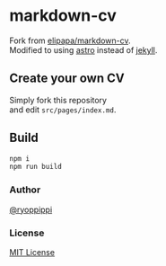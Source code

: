 # markdown-cv

Fork from [elipapa/markdown-cv](https://github.com/elipapa/markdown-cv).  
Modified to using [astro](https://astro.build) instead of [jekyll](https://jekyllrb.com/).

## Create your own CV

Simply fork this repository  
and edit `src/pages/index.md`.

## Build

```sh
npm i
npm run build
```

### Author

[@ryoppippi](https://github.com/ryoppippi)

### License

[MIT License](https://github.com/ryoppippi/cv/blob/master/LICENSE)
